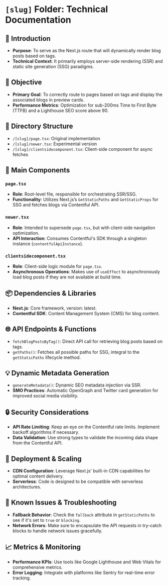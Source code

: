 # `[slug]` Folder: Technical Documentation

## 📝 Introduction

- **Purpose**: To serve as the Next.js route that will dynamically render blog posts based on tags.
- **Technical Context**: It primarily employs server-side rendering (SSR) and static site generation (SSG) paradigms.

## 🎯 Objective

- **Primary Goal**: To correctly route to pages based on tags and display the associated blogs in preview cards.
- **Performance Metrics**: Optimization for sub-200ms Time to First Byte (TTFB) and a Lighthouse SEO score above 90.

## 📂 Directory Structure

- `/[slug]/page.tsx`: Original implementation
- `/[slug]/newer.tsx`: Experimental version
- `/[slug]/clientsidecomponent.tsx`: Client-side component for async fetches

## 🧰 Main Components

### `page.tsx`

- **Role**: Root-level file, responsible for orchestrating SSR/SSG.
- **Functionality**: Utilizes Next.js’s `GetStaticPaths` and `GetStaticProps` for SSG and fetches blogs via Contentful API.

### `newer.tsx`

- **Role**: Intended to supersede `page.tsx`, but with client-side navigation optimization.
- **API Interaction**: Consumes Contentful's SDK through a singleton instance (`contentfulApiInstance`).

### `clientsidecomponent.tsx`

- **Role**: Client-side logic module for `page.tsx`.
- **Asynchronous Operations**: Makes use of `useEffect` to asynchronously load blog posts if they are not available at build time.

## 📦 Dependencies & Libraries

- **Next.js**: Core framework, version: latest.
- **Contentful SDK**: Content Management System (CMS) for blog content.

## 🌐 API Endpoints & Functions

- `fetchBlogPostsByTag()`: Direct API call for retrieving blog posts based on tags.
- `getPaths()`: Fetches all possible paths for SSG, integral to the `getStaticPaths` lifecycle method.

## 💡 Dynamic Metadata Generation

- `generateMetadata()`: Dynamic SEO metadata injection via SSR.
- **SMO Practices**: Automatic OpenGraph and Twitter card generation for improved social media visibility.

## 🔒 Security Considerations

- **API Rate Limiting**: Keep an eye on the Contentful rate limits. Implement backoff algorithms if necessary.
- **Data Validation**: Use strong types to validate the incoming data shape from the Contentful API.

## 🚀 Deployment & Scaling

- **CDN Configuration**: Leverage Next.js' built-in CDN capabilities for optimal content delivery.
- **Serverless**: Code is designed to be compatible with serverless architectures.

## 🚧 Known Issues & Troubleshooting

- **Fallback Behavior**: Check the `fallback` attribute in `getStaticPaths` to see if it's set to `true` or `blocking`.
- **Network Errors**: Make sure to encapsulate the API requests in try-catch blocks to handle network issues gracefully.

## 📈 Metrics & Monitoring

- **Performance KPIs**: Use tools like Google Lighthouse and Web Vitals for comprehensive metrics.
- **Error Logging**: Integrate with platforms like Sentry for real-time error tracking.

